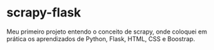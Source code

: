 # scrapy-flask
Meu primeiro projeto entendo o conceito de scrapy, onde coloquei em prática os aprendizados de Python, Flask, HTML, CSS e Boostrap.
